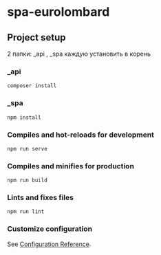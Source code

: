 # spa-eurolombard 

## Project setup

2 папки: _api , _spa каждую установить в корень

### _api
```
composer install
```

### _spa
```
npm install
```

### Compiles and hot-reloads for development
```
npm run serve
```

### Compiles and minifies for production
```
npm run build
```

### Lints and fixes files
```
npm run lint
```

### Customize configuration
See [Configuration Reference](https://cli.vuejs.org/config/).
